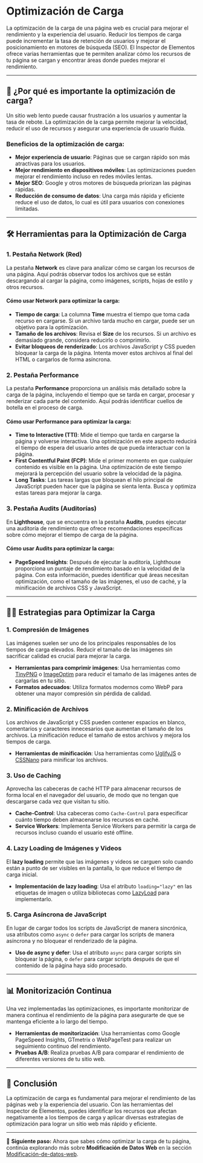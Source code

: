 # Optimización de Carga

La optimización de la carga de una página web es crucial para mejorar el rendimiento y la experiencia del usuario. Reducir los tiempos de carga puede incrementar la tasa de retención de usuarios y mejorar el posicionamiento en motores de búsqueda (SEO). El Inspector de Elementos ofrece varias herramientas que te permiten analizar cómo los recursos de tu página se cargan y encontrar áreas donde puedes mejorar el rendimiento.

---

## 🚀 ¿Por qué es importante la optimización de carga?

Un sitio web lento puede causar frustración a los usuarios y aumentar la tasa de rebote. La optimización de la carga permite mejorar la velocidad, reducir el uso de recursos y asegurar una experiencia de usuario fluida.

### Beneficios de la optimización de carga:
- **Mejor experiencia de usuario**: Páginas que se cargan rápido son más atractivas para los usuarios.
- **Mejor rendimiento en dispositivos móviles**: Las optimizaciones pueden mejorar el rendimiento incluso en redes móviles lentas.
- **Mejor SEO**: Google y otros motores de búsqueda priorizan las páginas rápidas.
- **Reducción de consumo de datos**: Una carga más rápida y eficiente reduce el uso de datos, lo cual es útil para usuarios con conexiones limitadas.

---

## 🛠️ Herramientas para la Optimización de Carga

### 1. **Pestaña Network (Red)**

La pestaña **Network** es clave para analizar cómo se cargan los recursos de una página. Aquí podrás observar todos los archivos que se están descargando al cargar la página, como imágenes, scripts, hojas de estilo y otros recursos. 

#### Cómo usar Network para optimizar la carga:
- **Tiempo de carga**: La columna **Time** muestra el tiempo que toma cada recurso en cargarse. Si un archivo tarda mucho en cargar, puede ser un objetivo para la optimización.
- **Tamaño de los archivos**: Revisa el **Size** de los recursos. Si un archivo es demasiado grande, considera reducirlo o comprimirlo.
- **Evitar bloqueos de renderizado**: Los archivos JavaScript y CSS pueden bloquear la carga de la página. Intenta mover estos archivos al final del HTML o cargarlos de forma asíncrona.

### 2. **Pestaña Performance**

La pestaña **Performance** proporciona un análisis más detallado sobre la carga de la página, incluyendo el tiempo que se tarda en cargar, procesar y renderizar cada parte del contenido. Aquí podrás identificar cuellos de botella en el proceso de carga.

#### Cómo usar Performance para optimizar la carga:
- **Time to Interactive (TTI)**: Mide el tiempo que tarda en cargarse la página y volverse interactiva. Una optimización en este aspecto reducirá el tiempo de espera del usuario antes de que pueda interactuar con la página.
- **First Contentful Paint (FCP)**: Mide el primer momento en que cualquier contenido es visible en la página. Una optimización de este tiempo mejorará la percepción del usuario sobre la velocidad de la página.
- **Long Tasks**: Las tareas largas que bloquean el hilo principal de JavaScript pueden hacer que la página se sienta lenta. Busca y optimiza estas tareas para mejorar la carga.

### 3. **Pestaña Audits (Auditorías)**

En **Lighthouse**, que se encuentra en la pestaña **Audits**, puedes ejecutar una auditoría de rendimiento que ofrece recomendaciones específicas sobre cómo mejorar el tiempo de carga de la página.

#### Cómo usar Audits para optimizar la carga:
- **PageSpeed Insights**: Después de ejecutar la auditoría, Lighthouse proporciona un puntaje de rendimiento basado en la velocidad de la página. Con esta información, puedes identificar qué áreas necesitan optimización, como el tamaño de las imágenes, el uso de caché, y la minificación de archivos CSS y JavaScript.

---

## 🧑‍💻 Estrategias para Optimizar la Carga

### 1. **Compresión de Imágenes**

Las imágenes suelen ser uno de los principales responsables de los tiempos de carga elevados. Reducir el tamaño de las imágenes sin sacrificar calidad es crucial para mejorar la carga.

- **Herramientas para comprimir imágenes**: Usa herramientas como [TinyPNG](https://tinypng.com/) o [ImageOptim](https://imageoptim.com/) para reducir el tamaño de las imágenes antes de cargarlas en tu sitio.
- **Formatos adecuados**: Utiliza formatos modernos como WebP para obtener una mayor compresión sin pérdida de calidad.

### 2. **Minificación de Archivos**

Los archivos de JavaScript y CSS pueden contener espacios en blanco, comentarios y caracteres innecesarios que aumentan el tamaño de los archivos. La minificación reduce el tamaño de estos archivos y mejora los tiempos de carga.

- **Herramientas de minificación**: Usa herramientas como [UglifyJS](https://github.com/mishoo/UglifyJS) o [CSSNano](https://cssnano.co/) para minificar los archivos.

### 3. **Uso de Caching**

Aprovecha las cabeceras de caché HTTP para almacenar recursos de forma local en el navegador del usuario, de modo que no tengan que descargarse cada vez que visitan tu sitio.

- **Cache-Control**: Usa cabeceras como `Cache-Control` para especificar cuánto tiempo deben almacenarse los recursos en caché.
- **Service Workers**: Implementa Service Workers para permitir la carga de recursos incluso cuando el usuario esté offline.

### 4. **Lazy Loading de Imágenes y Videos**

El **lazy loading** permite que las imágenes y videos se carguen solo cuando están a punto de ser visibles en la pantalla, lo que reduce el tiempo de carga inicial.

- **Implementación de lazy loading**: Usa el atributo `loading="lazy"` en las etiquetas de imagen o utiliza bibliotecas como [LazyLoad](https://github.com/verlok/lazyload) para implementarlo.

### 5. **Carga Asíncrona de JavaScript**

En lugar de cargar todos los scripts de JavaScript de manera sincrónica, usa atributos como `async` o `defer` para cargar los scripts de manera asíncrona y no bloquear el renderizado de la página.

- **Uso de async y defer**: Usa el atributo `async` para cargar scripts sin bloquear la página, o `defer` para cargar scripts después de que el contenido de la página haya sido procesado.

---

## 📊 Monitorización Continua

Una vez implementadas las optimizaciones, es importante monitorizar de manera continua el rendimiento de la página para asegurarte de que se mantenga eficiente a lo largo del tiempo.

- **Herramientas de monitorización**: Usa herramientas como Google PageSpeed Insights, GTmetrix o WebPageTest para realizar un seguimiento continuo del rendimiento.
- **Pruebas A/B**: Realiza pruebas A/B para comparar el rendimiento de diferentes versiones de tu sitio web.

---

## 🏁 Conclusión

La optimización de carga es fundamental para mejorar el rendimiento de las páginas web y la experiencia del usuario. Con las herramientas del Inspector de Elementos, puedes identificar los recursos que afectan negativamente a los tiempos de carga y aplicar diversas estrategias de optimización para lograr un sitio web más rápido y eficiente.

---

🎯 **Siguiente paso:** Ahora que sabes cómo optimizar la carga de tu página, continúa explorando más sobre **Modificación de Datos Web** en la sección [Modificación-de-datos-web](../../Herramientas-Avanzadas/Modificación-de-datos-web.md).
